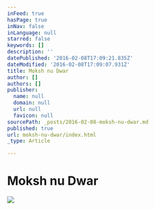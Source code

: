```yaml
---
inFeed: true
hasPage: true
inNav: false
inLanguage: null
starred: false
keywords: []
description: ''
datePublished: '2016-02-08T17:09:21.835Z'
dateModified: '2016-02-08T17:09:07.931Z'
title: Moksh nu Dwar
author: []
authors: []
publisher:
  name: null
  domain: null
  url: null
  favicon: null
sourcePath: _posts/2016-02-08-moksh-nu-dwar.md
published: true
url: moksh-nu-dwar/index.html
_type: Article

---
```

# Moksh nu Dwar
![](https://the-grid-user-content.s3-us-west-2.amazonaws.com/b66970dd-f828-4f83-8746-80485226d596.jpg)